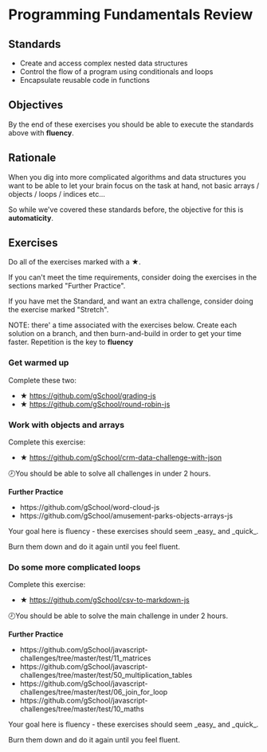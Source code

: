 # Programming Fundamentals Review

## Standards

- Create and access complex nested data structures
- Control the flow of a program using conditionals and loops
- Encapsulate reusable code in functions

## Objectives

By the end of these exercises you should be able to execute the standards above with **fluency**.

## Rationale

When you dig into more complicated algorithms and data structures you want to be able to let your brain focus on the task at hand, not basic arrays / objects / loops / indices etc...

So while we've covered these standards before, the objective for this is **automaticity**.

## Exercises

Do all of the exercises marked with a ★.

If you can't meet the time requirements, consider doing the exercises in the sections marked "Further Practice".

If you have met the Standard, and want an extra challenge, consider doing the exercise marked "Stretch".

NOTE: there' a time associated with the exercises below.  Create each solution on a branch, and then burn-and-build in order to get your time faster.  Repetition is the key to **fluency**

### Get warmed up

Complete these two:

- ★ https://github.com/gSchool/grading-js
- ★ https://github.com/gSchool/round-robin-js

### Work with objects and arrays

Complete this exercise:

- ★ https://github.com/gSchool/crm-data-challenge-with-json

🕗You should be able to solve all challenges in under 2 hours.

<div class="alert alert-warning">
  <p><strong>Further Practice</strong></p>

  <ul>
    <li>https://github.com/gSchool/word-cloud-js</li>
    <li>https://github.com/gSchool/amusement-parks-objects-arrays-js</li>
  </ul>

  <p>Your goal here is fluency - these exercises should seem _easy_ and _quick_.</p>

  <p>Burn them down and do it again until you feel fluent.</p>
</div>

### Do some more complicated loops

Complete this exercise:

- ★ https://github.com/gSchool/csv-to-markdown-js

🕗You should be able to solve the main challenge in under 2 hours.

<div class="alert alert-warning">
  <p><strong>Further Practice</strong></p>

  <ul>
    <li>https://github.com/gSchool/javascript-challenges/tree/master/test/11_matrices</li>
    <li>https://github.com/gSchool/javascript-challenges/tree/master/test/50_multiplication_tables</li>
    <li>https://github.com/gSchool/javascript-challenges/tree/master/test/06_join_for_loop</li>
    <li>https://github.com/gSchool/javascript-challenges/tree/master/test/10_maths</li>
  </ul>

  <p>Your goal here is fluency - these exercises should seem _easy_ and _quick_.</p>

  <p>Burn them down and do it again until you feel fluent.</p>
</div>
